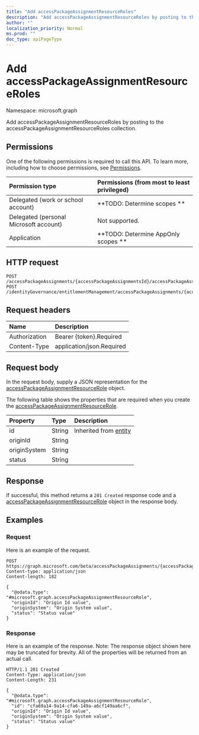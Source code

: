 ```yaml
---
title: "Add accessPackageAssignmentResourceRoles"
description: "Add accessPackageAssignmentResourceRoles by posting to the accessPackageAssignmentResourceRoles collection."
author: ""
localization_priority: Normal
ms.prod: ""
doc_type: apiPageType
---
```


# Add accessPackageAssignmentResourceRoles

Namespace: microsoft.graph

Add accessPackageAssignmentResourceRoles by posting to the accessPackageAssignmentResourceRoles collection.

## Permissions
One of the following permissions is required to call this API. To learn more, including how to choose permissions, see [Permissions](/concepts/permissions-reference.md).

|Permission type|Permissions (from most to least privileged)|
|:---|:---|
|Delegated (work or school account)|**TODO: Determine scopes **|
|Delegated (personal Microsoft account)|Not supported.|
|Application|**TODO: Determine AppOnly scopes **|

## HTTP request
<!-- {
  "blockType": "ignored"
}
-->
``` http
POST /accessPackageAssignments/{accessPackageAssignmentsId}/accessPackageAssignmentResourceRoles/$ref
POST /identityGovernance/entitlementManagement/accessPackageAssignments/{accessPackageAssignmentId}/accessPackageAssignmentResourceRoles/$ref
```

## Request headers
|Name|Description|
|:---|:---|
|Authorization|Bearer {token}.Required|
|Content-Type|application/json.Required|

## Request body
In the request body, supply a JSON representation for the [accessPackageAssignmentResourceRole](../resources/accesspackageassignmentresourcerole.md) object.

The following table shows the properties that are required when you create the [accessPackageAssignmentResourceRole](../resources/accesspackageassignmentresourcerole.md).

|Property|Type|Description|
|:---|:---|:---|
|id|String| Inherited from [entity](../resources/entity.md)|
|originId|String||
|originSystem|String||
|status|String||



## Response
If successful, this method returns a `201 Created` response code and a [accessPackageAssignmentResourceRole](../resources/accesspackageassignmentresourcerole.md) object in the response body.

## Examples

### Request
Here is an example of the request.
<!-- {
  "blockType": "request",
  "name": "create_accesspackageassignmentresourcerole_from_accesspackageassignmentresourceroles"
}
-->
``` http
POST https://graph.microsoft.com/beta/accessPackageAssignments/{accessPackageAssignmentsId}/accessPackageAssignmentResourceRoles
Content-type: application/json
Content-length: 182

{
  "@odata.type": "#microsoft.graph.accessPackageAssignmentResourceRole",
  "originId": "Origin Id value",
  "originSystem": "Origin System value",
  "status": "Status value"
}
```

### Response
Here is an example of the response. Note: The response object shown here may be truncated for brevity. All of the properties will be returned from an actual call.
<!-- {
  "blockType": "response",
  "truncated": true,
  "@odata.type": "microsoft.graph.accesspackageassignmentresourcerole"
}
-->
``` http
HTTP/1.1 201 Created
Content-Type: application/json
Content-Length: 231

{
  "@odata.type": "#microsoft.graph.accessPackageAssignmentResourceRole",
  "id": "cfa69a14-9a14-cfa6-149a-a6cf149aa6cf",
  "originId": "Origin Id value",
  "originSystem": "Origin System value",
  "status": "Status value"
}
```

